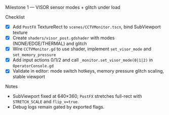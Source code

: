 Milestone 1 — VISOR sensor modes + glitch under load

Checklist
- [x] Add `PostFX` TextureRect to `scenes/CCTVMonitor.tscn`, bind SubViewport texture
- [x] Create `shaders/visor_post.gdshader` with modes (NONE/EDGE/THERMAL) and glitch
- [x] Wire `CCTVMonitor.gd` to use shader, implement `set_visor_mode` and `set_memory_pressure`
- [x] Add input actions 0/1/2 and call `_monitor.set_visor_mode(0|1|2)` in `OperatorConsole.gd`
- [x] Validate in editor: mode switch hotkeys, memory pressure glitch scaling, stable viewport

Notes
- SubViewport fixed at 640×360; `PostFX` stretches full-rect with `STRETCH_SCALE` and `flip_v=true`.
- Debug logs remain gated by exported flags.

